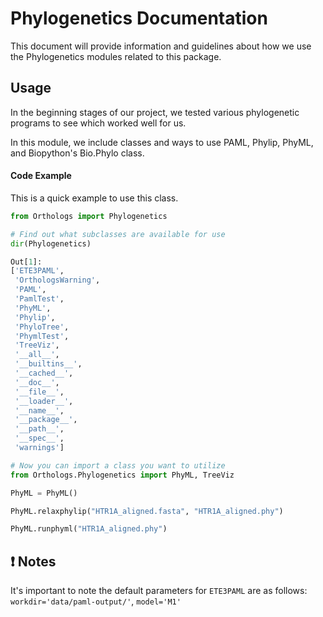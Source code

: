 # Phylogenetics Documentation

This document will provide information and guidelines about how we use the Phylogenetics modules related to this package.

Usage
-----

In the beginning stages of our project, we tested various phylogenetic programs
to see which worked well for us.

In this module, we include classes and ways to use PAML, Phylip, PhyML, and
Biopython's Bio.Phylo class.


#### Code Example

This is a quick example to use this class.

``` python
from Orthologs import Phylogenetics

# Find out what subclasses are available for use
dir(Phylogenetics)

Out[1]:
['ETE3PAML',
 'OrthologsWarning',
 'PAML',
 'PamlTest',
 'PhyML',
 'Phylip',
 'PhyloTree',
 'PhymlTest',
 'TreeViz',
 '__all__',
 '__builtins__',
 '__cached__',
 '__doc__',
 '__file__',
 '__loader__',
 '__name__',
 '__package__',
 '__path__',
 '__spec__',
 'warnings']

# Now you can import a class you want to utilize
from Orthologs.Phylogenetics import PhyML, TreeViz

PhyML = PhyML()

PhyML.relaxphylip("HTR1A_aligned.fasta", "HTR1A_aligned.phy")

PhyML.runphyml("HTR1A_aligned.phy")


```


:exclamation: Notes
-------------------

It's important to note the default parameters for `ETE3PAML` are as follows:
 `workdir='data/paml-output/'`, `model='M1'`

